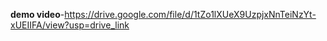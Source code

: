 **demo video**-https://drive.google.com/file/d/1tZo1lXUeX9UzpjxNnTeiNzYt-xUEIIFA/view?usp=drive_link
